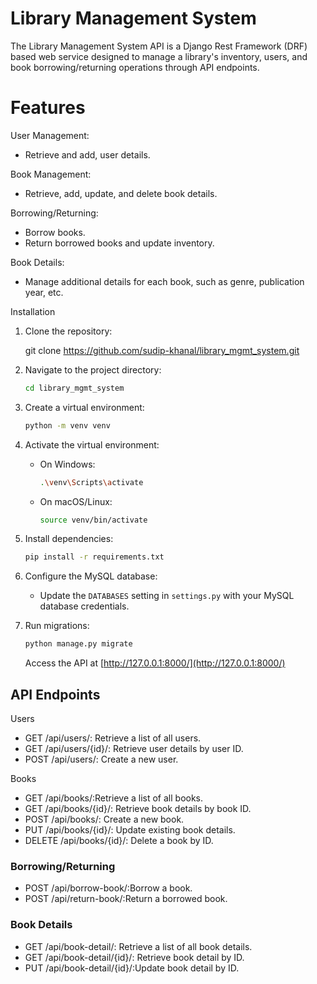 

 # Library Management System 

The Library Management System API is a Django Rest Framework (DRF) based web service designed to manage a library's inventory, users, and book borrowing/returning operations through API endpoints.

 # Features

User Management:
  - Retrieve and add, user details.

Book Management:
  - Retrieve, add, update, and delete book details.

  Borrowing/Returning:
  - Borrow books.
  - Return borrowed books and update inventory.

  Book Details:
  - Manage additional details for each book, such as genre, publication year, etc.

 Installation

1. Clone the repository:

   git clone https://github.com/sudip-khanal/library_mgmt_system.git


2. Navigate to the project directory:
   ```bash
   cd library_mgmt_system
   ```

3. Create a virtual environment:
   ```bash
   python -m venv venv
   ```

4. Activate the virtual environment:
   - On Windows:
     ```bash
     .\venv\Scripts\activate
     ```
   - On macOS/Linux:
     ```bash
     source venv/bin/activate
     ```

5. Install dependencies:
   ```bash
   pip install -r requirements.txt
   ```

6. Configure the MySQL database:
   - Update the `DATABASES` setting in `settings.py` with your MySQL database credentials.

7. Run migrations:
   ```bash
   python manage.py migrate
   ```

   Access the API at [http://127.0.0.1:8000/](http://127.0.0.1:8000/)

## API Endpoints

Users

- GET /api/users/: Retrieve a list of all users.
- GET /api/users/{id}/: Retrieve user details by user ID.
- POST /api/users/: Create a new user.

Books

- GET /api/books/:Retrieve a list of all books.
- GET /api/books/{id}/: Retrieve book details by book ID.
- POST /api/books/: Create a new book.
- PUT /api/books/{id}/: Update existing book details.
- DELETE /api/books/{id}/: Delete a book by ID.

### Borrowing/Returning

- POST /api/borrow-book/:Borrow a book.
- POST /api/return-book/:Return a borrowed book.

### Book Details

- GET /api/book-detail/: Retrieve a list of all book details.
- GET /api/book-detail/{id}/: Retrieve book detail by ID.
- PUT /api/book-detail/{id}/:Update book detail by ID.
